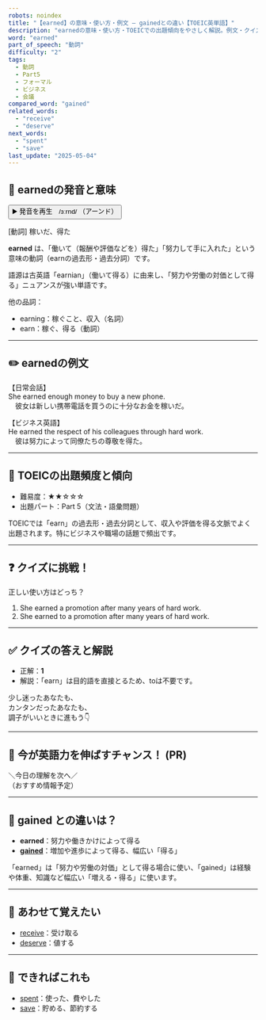 ```yaml
---
robots: noindex
title: "【earned】の意味・使い方・例文 ― gainedとの違い【TOEIC英単語】"
description: "earnedの意味・使い方・TOEICでの出題傾向をやさしく解説。例文・クイズ付きでgainedとの違いもわかりやすく学べます。"
word: "earned"
part_of_speech: "動詞"
difficulty: "2"
tags:
  - 動詞
  - Part5
  - フォーマル
  - ビジネス
  - 会議
compared_word: "gained"
related_words:
  - "receive"
  - "deserve"
next_words:
  - "spent"
  - "save"
last_update: "2025-05-04"
---
```


## 🔰 earnedの発音と意味

<button class="play-audio" onclick="playTTS('earned')">
  <span class="play-audio-main">
    ▶️ 発音を再生　/ɜːrnd/
  </span>
  <span class="play-audio-sub">
    （アーンド）
  </span>
</button>

[動詞] 稼いだ、得た

**earned** は、「働いて（報酬や評価などを）得た」「努力して手に入れた」という意味の動詞（earnの過去形・過去分詞）です。

語源は古英語「earnian」（働いて得る）に由来し、「努力や労働の対価として得る」ニュアンスが強い単語です。

他の品詞：  
- earning：稼ぐこと、収入（名詞）
- earn：稼ぐ、得る（動詞）

---

## ✏️ earnedの例文

【日常会話】  
She earned enough money to buy a new phone.  
　彼女は新しい携帯電話を買うのに十分なお金を稼いだ。

【ビジネス英語】  
He earned the respect of his colleagues through hard work.  
　彼は努力によって同僚たちの尊敬を得た。

---

## 🎯 TOEICの出題頻度と傾向

- 難易度：★★☆☆☆
- 出題パート：Part 5（文法・語彙問題）

TOEICでは「earn」の過去形・過去分詞として、収入や評価を得る文脈でよく出題されます。特にビジネスや職場の話題で頻出です。

---

## ❓ クイズに挑戦！

正しい使い方はどっち？

1. She earned a promotion after many years of hard work.  
2. She earned to a promotion after many years of hard work.

---

## ✅ クイズの答えと解説

- 正解：**1**
- 解説：「earn」は目的語を直接とるため、toは不要です。

少し迷ったあなたも、  
カンタンだったあなたも、  
調子がいいときに進もう👇️

---

## 🚀 今が英語力を伸ばすチャンス！ (PR)

<div class="info-center">
＼今日の理解を次へ／<br>  
（おすすめ情報予定）
</div>

---

## 🤔  gained との違いは？

- **earned**：努力や働きかけによって得る
- **[gained](/word/gained/)**：増加や進歩によって得る、幅広い「得る」

「earned」は「努力や労働の対価」として得る場合に使い、「gained」は経験や体重、知識など幅広い「増える・得る」に使います。

---

## 🧩 あわせて覚えたい

- [receive](/word/receive/)：受け取る
- [deserve](/word/deserve/)：値する

---

## 📖 できればこれも

- [spent](/word/spent/)：使った、費やした
- [save](/word/save/)：貯める、節約する

<!-- cvid: aid19_bid45 -->
